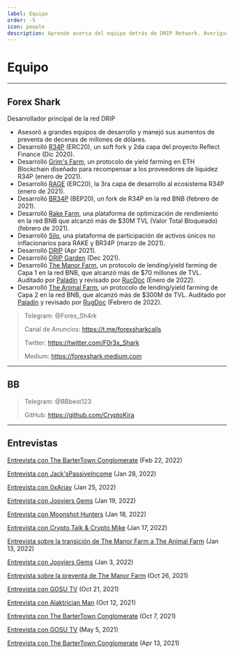 ```yaml
---
label: Equipo
order: -5
icon: people
description: Aprende acerca del equipo detrás de DRIP Network. Averigua más acerca de todos los proyectos de Forex Shark y BB. Mira entrevistas previas.
---
```


# Equipo
---
## Forex Shark
Desarrollador principal de la red DRIP

- Asesoró a grandes equipos de desarrollo y manejó sus aumentos de preventa de decenas de millones de dólares.
- Desarrolló [R34P](https://web.archive.org/web/20210626114433/https://r34p.finance/) (ERC20), un soft fork y 2da capa del proyecto Reflect Finance (Dic 2020).
- Desarrolló [Grim's Farm](https://web.archive.org/web/20210614122936/https://gr1m.finance/#/), un protocolo de yield farming en ETH Blockchain diseñado para recompensar a los proveedores de liquidez R34P (enero de 2021).
- Desarrolló [RAGE](https://web.archive.org/web/20210112172432/https://forexshark.medium.com/rage-first-ever-smart-auto-farming-protocol-55a2147d80cb) (ERC20), la 3ra capa de desarrollo al ecosistema R34P (enero de 2021).
- Desarrolló [BR34P](https://br34p.finance)  (BEP20), un fork de R34P en la red BNB (febrero de 2021).
- Desarrolló [Rake Farm](https://farm.br34p.finance), una plataforma de optimización de rendimiento en la red BNB que alcanzó más de $30M TVL (Valor Total Bloqueado) (febrero de 2021).
- Desarrolló [Silo](https://silo.br34p.finance), una plataforma de participación de activos únicos no inflacionarios para RAKE y BR34P (marzo de 2021).
- Desarrolló [DRIP](https://drip.community) (Apr 2021).
- Desarrolló [DRIP Garden](https://theanimal.farm/garden) (Dec 2021).
- Desarrolló [The Manor Farm](https://themanor.farm), un protocolo de lending/yield farming de Capa 1 en la red BNB, que alcanzó más de $70 millones de TVL. Auditado por [Paladin](https://paladinsec.co/projects/manorfarm/) y revisado por [RucDoc](https://rugdoc.io/project/the-manor-farm/) (Enero de 2022).
- Desarrolló [The Animal Farm](https://theanimal.farm), un protocolo de lending/yield farming de Capa 2 en la red BNB, que alcanzó más de $300M de TVL. Auditado por [Paladin](https://paladinsec.co/projects/animal-farm/) y revisado por [RugDoc](https://rugdoc.io/project/the-animal-farm/) (Febrero de 2022).

>Telegram: @Forex_Sh4rk
>
>Canal de Anuncios: https://t.me/forexsharkcalls
>
>Twitter: https://twitter.com/F0r3x_Shark
>
>Medium: https://forexshark.medium.com


---
## BB

>Telegram: @BBbest123
>
>GitHub: https://github.com/CryptoKira

---

## Entrevistas

[Entrevista con The BarterTown Conglomerate](https://www.youtube.com/watch?v=v99svXJ_FVY) (Feb 22, 2022)

[Entrevista con Jack'sPassiveIncome](https://www.youtube.com/watch?v=6HZCINoFZBE) (Jan 28, 2022)

[Entrevista con 0xArjay](https://www.youtube.com/watch?v=gqoJdUtwof0) (Jan 25, 2022)

[Entrevista con Jooviers Gems](https://www.youtube.com/watch?v=JDW7kQKs7_E) (Jan 19, 2022)

[Entrevista con Moonshot Hunters](https://www.youtube.com/watch?v=KN_N7-wyOiE) (Jan 18, 2022)

[Entrevista con Crypto Talk & Crypto Mike](https://www.youtube.com/watch?v=z_ubLu477Mw) (Jan 17, 2022)

[Entrevista sobre la transición de The Manor Farm a The Animal Farm](https://www.youtube.com/watch?v=LT5GFi-CN8Q) (Jan 13, 2022)

[Entrevista con Jooviers Gems](https://www.youtube.com/watch?v=bX3TZJBYVEc) (Jan 3, 2022)

[Entrevista sobre la preventa de The Manor Farm](https://www.youtube.com/watch?v=ojUZXZwlVHw) (Oct 26, 2021)

[Entrevista con GOSU TV](https://www.youtube.com/watch?v=zpHVU18TzQY) (Oct 21, 2021)

[Entrevista con Alaktrician Man](https://www.youtube.com/watch?v=odNVW1ptyfo) (Oct 12, 2021)

[Entrevista con The BarterTown Conglomerate](https://www.youtube.com/watch?v=uQNR7BcHZpg) (Oct 7, 2021)

[Entrevista con GOSU TV](https://www.youtube.com/watch?v=rHtpoG-FrRc) (May 5, 2021)

[Entrevista con The BarterTown Conglomerate](https://www.youtube.com/watch?v=q8SHLfXMzEU) (Apr 13, 2021)
